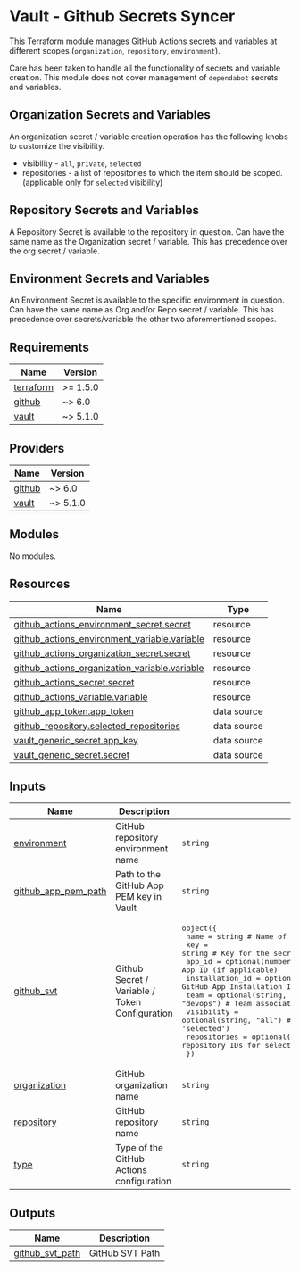 # Vault - Github Secrets Syncer

This Terraform module manages GitHub Actions secrets and variables at different scopes (`organization`, `repository`, `environment`).

Care has been taken to handle all the functionality of secrets and variable creation. This module does not cover management of `dependabot` secrets and variables.

## Organization Secrets and Variables

An organization secret / variable creation operation has the following knobs to customize the visibility.

* visibility - `all`, `private`, `selected`
* repositories - a list of repositories to which the item should be scoped. (applicable only for `selected` visibility)

## Repository Secrets and Variables

A Repository Secret is available to the repository in question. Can have the same name as the Organization secret / variable.
This has precedence over the org secret / variable.

## Environment Secrets and Variables

An Environment Secret is available to the specific environment in question. Can have the same name as Org and/or Repo secret / variable.
This has precedence over secrets/variable the other two aforementioned scopes.

<!-- BEGIN_TF_DOCS -->
## Requirements

| Name | Version |
|------|---------|
| <a name="requirement_terraform"></a> [terraform](#requirement\_terraform) | >= 1.5.0 |
| <a name="requirement_github"></a> [github](#requirement\_github) | ~> 6.0 |
| <a name="requirement_vault"></a> [vault](#requirement\_vault) | ~> 5.1.0 |

## Providers

| Name | Version |
|------|---------|
| <a name="provider_github"></a> [github](#provider\_github) | ~> 6.0 |
| <a name="provider_vault"></a> [vault](#provider\_vault) | ~> 5.1.0 |

## Modules

No modules.

## Resources

| Name | Type |
|------|------|
| [github_actions_environment_secret.secret](https://registry.terraform.io/providers/integrations/github/latest/docs/resources/actions_environment_secret) | resource |
| [github_actions_environment_variable.variable](https://registry.terraform.io/providers/integrations/github/latest/docs/resources/actions_environment_variable) | resource |
| [github_actions_organization_secret.secret](https://registry.terraform.io/providers/integrations/github/latest/docs/resources/actions_organization_secret) | resource |
| [github_actions_organization_variable.variable](https://registry.terraform.io/providers/integrations/github/latest/docs/resources/actions_organization_variable) | resource |
| [github_actions_secret.secret](https://registry.terraform.io/providers/integrations/github/latest/docs/resources/actions_secret) | resource |
| [github_actions_variable.variable](https://registry.terraform.io/providers/integrations/github/latest/docs/resources/actions_variable) | resource |
| [github_app_token.app_token](https://registry.terraform.io/providers/integrations/github/latest/docs/data-sources/app_token) | data source |
| [github_repository.selected_repositories](https://registry.terraform.io/providers/integrations/github/latest/docs/data-sources/repository) | data source |
| [vault_generic_secret.app_key](https://registry.terraform.io/providers/hashicorp/vault/latest/docs/data-sources/generic_secret) | data source |
| [vault_generic_secret.secret](https://registry.terraform.io/providers/hashicorp/vault/latest/docs/data-sources/generic_secret) | data source |

## Inputs

| Name | Description | Type | Default | Required |
|------|-------------|------|---------|:--------:|
| <a name="input_environment"></a> [environment](#input\_environment) | GitHub repository environment name | `string` | `""` | no |
| <a name="input_github_app_pem_path"></a> [github\_app\_pem\_path](#input\_github\_app\_pem\_path) | Path to the GitHub App PEM key in Vault | `string` | `"secret/path/to/github/app/pem"` | no |
| <a name="input_github_svt"></a> [github\_svt](#input\_github\_svt) | Github Secret / Variable / Token Configuration | <pre>object({<br/>    name            = string                     # Name of the secret<br/>    key             = string                     # Key for the secret<br/>    app_id          = optional(number, 0)        # GitHub App ID (if applicable)<br/>    installation_id = optional(number, 0)        # GitHub App Installation ID (if applicable)<br/>    team            = optional(string, "devops") # Team associated with the secret<br/>    visibility      = optional(string, "all")    # Visibility of the secret (e.g., 'all', 'selected')<br/>    repositories    = optional(list(string), []) # List of repository IDs for selected visibility<br/>  })</pre> | <pre>{<br/>  "key": "vault-key-or-github-app-slug",<br/>  "name": "action_secret_token"<br/>}</pre> | no |
| <a name="input_organization"></a> [organization](#input\_organization) | GitHub organization name | `string` | `"your-org"` | no |
| <a name="input_repository"></a> [repository](#input\_repository) | GitHub repository name | `string` | `""` | no |
| <a name="input_type"></a> [type](#input\_type) | Type of the GitHub Actions configuration | `string` | `"secret"` | no |

## Outputs

| Name | Description |
|------|-------------|
| <a name="output_github_svt_path"></a> [github\_svt\_path](#output\_github\_svt\_path) | GitHub SVT Path |
<!-- END_TF_DOCS -->
